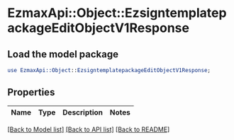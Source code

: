 # EzmaxApi::Object::EzsigntemplatepackageEditObjectV1Response

## Load the model package
```perl
use EzmaxApi::Object::EzsigntemplatepackageEditObjectV1Response;
```

## Properties
Name | Type | Description | Notes
------------ | ------------- | ------------- | -------------

[[Back to Model list]](../README.md#documentation-for-models) [[Back to API list]](../README.md#documentation-for-api-endpoints) [[Back to README]](../README.md)


